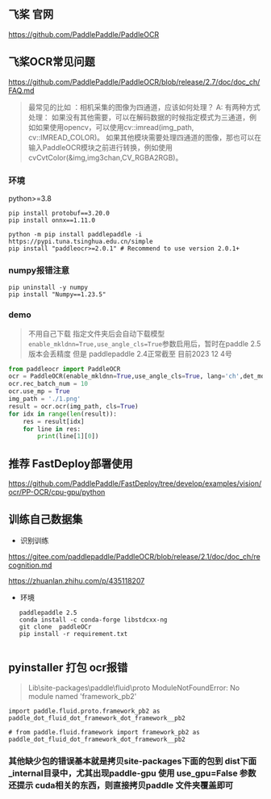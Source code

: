 
## 飞桨 官网

https://github.com/PaddlePaddle/PaddleOCR

## 飞桨OCR常见问题

https://github.com/PaddlePaddle/PaddleOCR/blob/release/2.7/doc/doc_ch/FAQ.md

>最常见的比如 ：相机采集的图像为四通道，应该如何处理？
>A: 有两种方式处理：
>如果没有其他需要，可以在解码数据的时候指定模式为三通道，例如如果使用opencv，可以使用cv::imread(img_path, cv::IMREAD_COLOR)。
>如果其他模块需要处理四通道的图像，那也可以在输入PaddleOCR模块之前进行转换，例如使用cvCvtColor(&img,img3chan,CV_RGBA2RGB)。

### 环境
python>=3.8

```
pip install protobuf==3.20.0
pip install onnx==1.11.0

python -m pip install paddlepaddle -i https://pypi.tuna.tsinghua.edu.cn/simple
pip install "paddleocr>=2.0.1" # Recommend to use version 2.0.1+
```
### numpy报错注意

```
pip uninstall -y numpy
pip install "Numpy==1.23.5"
```

### demo

> 不用自己下载 指定文件夹后会自动下载模型
> `enable_mkldnn=True,use_angle_cls=True`参数启用后，暂时在paddle 2.5版本会丢精度 但是 paddlepaddle 2.4正常截至 目前2023 12 4号
```python
from paddleocr import PaddleOCR
ocr = PaddleOCR(enable_mkldnn=True,use_angle_cls=True, lang='ch',det_model_dir='./models/ch_PP-OCRv3_det_infer.tar', rec_model_dir='./models/ch_PP-OCRv3_rec_infer.tar', cls_model_dir='./models/ch_ppocr_mobile_v2.0_cls_infer.tar')
ocr.rec_batch_num = 10
ocr.use_mp = True
img_path = './1.png'
result = ocr.ocr(img_path, cls=True)
for idx in range(len(result)):
    res = result[idx]
    for line in res:
        print(line[1][0])

```

## 推荐 FastDeploy部署使用

https://github.com/PaddlePaddle/FastDeploy/tree/develop/examples/vision/ocr/PP-OCR/cpu-gpu/python

## 训练自己数据集

- 识别训练

https://gitee.com/paddlepaddle/PaddleOCR/blob/release/2.1/doc/doc_ch/recognition.md

https://zhuanlan.zhihu.com/p/435118207


- 环境

```
   paddlepaddle 2.5
   conda install -c conda-forge libstdcxx-ng
   git clone  paddleOCr
   pip install -r requirement.txt
  
```

## pyinstaller 打包 ocr报错
> Lib\site-packages\paddle\fluid\proto
> ModuleNotFoundError: No module named 'framework_pb2'
```
import paddle.fluid.proto.framework_pb2 as paddle_dot_fluid_dot_framework_dot_framework__pb2

# from paddle.fluid.framework import framework_pb2 as paddle_dot_fluid_dot_framework_dot_framework__pb2

```

### 其他缺少包的错误基本就是拷贝site-packages下面的包到 dist下面 _internal目录中，尤其出现paddle-gpu 使用 use_gpu=False 参数还提示 cuda相关的东西，则直接拷贝paddle 文件夹覆盖即可






